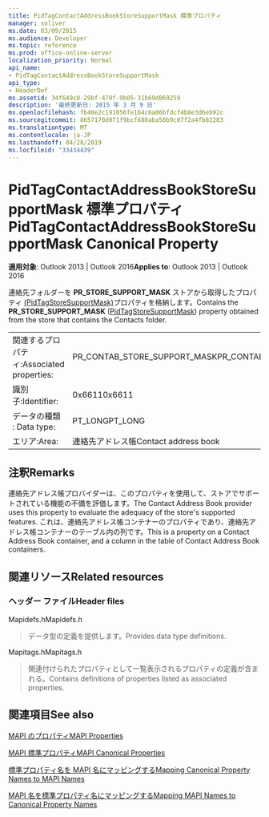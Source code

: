 ```yaml
---
title: PidTagContactAddressBookStoreSupportMask 標準プロパティ
manager: soliver
ms.date: 03/09/2015
ms.audience: Developer
ms.topic: reference
ms.prod: office-online-server
localization_priority: Normal
api_name:
- PidTagContactAddressBookStoreSupportMask
api_type:
- HeaderDef
ms.assetid: 34f649c8-29bf-470f-9b05-31b69d069259
description: '最終更新日: 2015 年 3 月 9 日'
ms.openlocfilehash: fb40e2c191056fe164c6a06bfdcf4b8e3d6eb92c
ms.sourcegitcommit: 8657170d071f9bcf680aba50b9c07f2a4fb82283
ms.translationtype: MT
ms.contentlocale: ja-JP
ms.lasthandoff: 04/28/2019
ms.locfileid: "33434439"
---
```

# <a name="pidtagcontactaddressbookstoresupportmask-canonical-property"></a><span data-ttu-id="54b3c-103">PidTagContactAddressBookStoreSupportMask 標準プロパティ</span><span class="sxs-lookup"><span data-stu-id="54b3c-103">PidTagContactAddressBookStoreSupportMask Canonical Property</span></span>

  
  
<span data-ttu-id="54b3c-104">**適用対象**: Outlook 2013 | Outlook 2016</span><span class="sxs-lookup"><span data-stu-id="54b3c-104">**Applies to**: Outlook 2013 | Outlook 2016</span></span> 
  
<span data-ttu-id="54b3c-105">連絡先フォルダーを **PR_STORE_SUPPORT_MASK** ストアから取得したプロパティ [(PidTagStoreSupportMask)](pidtagcontactaddressbookstoresupportmask-canonical-property.md)プロパティを格納します。</span><span class="sxs-lookup"><span data-stu-id="54b3c-105">Contains the **PR_STORE_SUPPORT_MASK** ([PidTagStoreSupportMask](pidtagcontactaddressbookstoresupportmask-canonical-property.md)) property obtained from the store that contains the Contacts folder.</span></span>
  
|||
|:-----|:-----|
|<span data-ttu-id="54b3c-106">関連するプロパティ:</span><span class="sxs-lookup"><span data-stu-id="54b3c-106">Associated properties:</span></span>  <br/> |<span data-ttu-id="54b3c-107">PR_CONTAB_STORE_SUPPORT_MASK</span><span class="sxs-lookup"><span data-stu-id="54b3c-107">PR_CONTAB_STORE_SUPPORT_MASK</span></span>  <br/> |
|<span data-ttu-id="54b3c-108">識別子:</span><span class="sxs-lookup"><span data-stu-id="54b3c-108">Identifier:</span></span>  <br/> |<span data-ttu-id="54b3c-109">0x6611</span><span class="sxs-lookup"><span data-stu-id="54b3c-109">0x6611</span></span>  <br/> |
|<span data-ttu-id="54b3c-110">データの種類 : </span><span class="sxs-lookup"><span data-stu-id="54b3c-110">Data type:</span></span>  <br/> |<span data-ttu-id="54b3c-111">PT_LONG</span><span class="sxs-lookup"><span data-stu-id="54b3c-111">PT_LONG</span></span>  <br/> |
|<span data-ttu-id="54b3c-112">エリア:</span><span class="sxs-lookup"><span data-stu-id="54b3c-112">Area:</span></span>  <br/> |<span data-ttu-id="54b3c-113">連絡先アドレス帳</span><span class="sxs-lookup"><span data-stu-id="54b3c-113">Contact address book</span></span>  <br/> |
   
## <a name="remarks"></a><span data-ttu-id="54b3c-114">注釈</span><span class="sxs-lookup"><span data-stu-id="54b3c-114">Remarks</span></span>

<span data-ttu-id="54b3c-115">連絡先アドレス帳プロバイダーは、このプロパティを使用して、ストアでサポートされている機能の不備を評価します。</span><span class="sxs-lookup"><span data-stu-id="54b3c-115">The Contact Address Book provider uses this property to evaluate the adequacy of the store's supported features.</span></span> <span data-ttu-id="54b3c-116">これは、連絡先アドレス帳コンテナーのプロパティであり、連絡先アドレス帳コンテナーのテーブル内の列です。</span><span class="sxs-lookup"><span data-stu-id="54b3c-116">This is a property on a Contact Address Book container, and a column in the table of Contact Address Book containers.</span></span>
  
## <a name="related-resources"></a><span data-ttu-id="54b3c-117">関連リソース</span><span class="sxs-lookup"><span data-stu-id="54b3c-117">Related resources</span></span>

### <a name="header-files"></a><span data-ttu-id="54b3c-118">ヘッダー ファイル</span><span class="sxs-lookup"><span data-stu-id="54b3c-118">Header files</span></span>

<span data-ttu-id="54b3c-119">Mapidefs.h</span><span class="sxs-lookup"><span data-stu-id="54b3c-119">Mapidefs.h</span></span>
  
> <span data-ttu-id="54b3c-120">データ型の定義を提供します。</span><span class="sxs-lookup"><span data-stu-id="54b3c-120">Provides data type definitions.</span></span>
    
<span data-ttu-id="54b3c-121">Mapitags.h</span><span class="sxs-lookup"><span data-stu-id="54b3c-121">Mapitags.h</span></span>
  
> <span data-ttu-id="54b3c-122">関連付けられたプロパティとして一覧表示されるプロパティの定義が含まれる。</span><span class="sxs-lookup"><span data-stu-id="54b3c-122">Contains definitions of properties listed as associated properties.</span></span>
    
## <a name="see-also"></a><span data-ttu-id="54b3c-123">関連項目</span><span class="sxs-lookup"><span data-stu-id="54b3c-123">See also</span></span>



[<span data-ttu-id="54b3c-124">MAPI のプロパティ</span><span class="sxs-lookup"><span data-stu-id="54b3c-124">MAPI Properties</span></span>](mapi-properties.md)
  
[<span data-ttu-id="54b3c-125">MAPI 標準プロパティ</span><span class="sxs-lookup"><span data-stu-id="54b3c-125">MAPI Canonical Properties</span></span>](mapi-canonical-properties.md)
  
[<span data-ttu-id="54b3c-126">標準プロパティ名を MAPI 名にマッピングする</span><span class="sxs-lookup"><span data-stu-id="54b3c-126">Mapping Canonical Property Names to MAPI Names</span></span>](mapping-canonical-property-names-to-mapi-names.md)
  
[<span data-ttu-id="54b3c-127">MAPI 名を標準プロパティ名にマッピングする</span><span class="sxs-lookup"><span data-stu-id="54b3c-127">Mapping MAPI Names to Canonical Property Names</span></span>](mapping-mapi-names-to-canonical-property-names.md)

